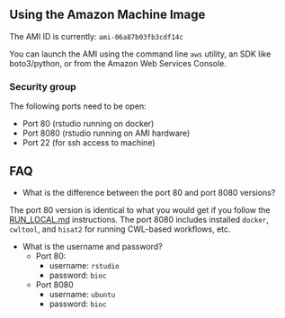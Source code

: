 ## Using the Amazon Machine Image

The AMI ID is currently: `ami-06a87b03fb3cdf14c`

You can launch the AMI using the command line `aws` utility, an SDK like boto3/python, or
from the Amazon Web Services Console. 

### Security group

The following ports need to be open:

- Port 80 (rstudio running on docker)
- Port 8080 (rstudio running on AMI hardware)
- Port 22 (for ssh access to machine)

## FAQ

- What is the difference between the port 80 and port 8080 versions?

The port 80 version is identical to what you would get if you follow the [RUN_LOCAL.md](RUN_LOCAL.md) instructions.
The port 8080 includes installed `docker`, `cwltool`, and `hisat2` for running CWL-based workflows, etc. 

- What is the username and password?
  - Port 80:
    - username: `rstudio`
    - password: `bioc`
  - Port 8080
    - username: `ubuntu`
    - password: `bioc`
